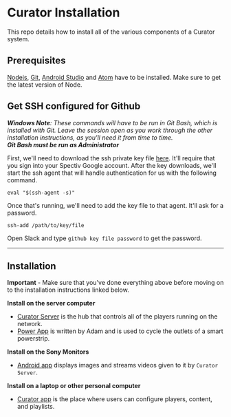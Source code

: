 # Curator Installation
This repo details how to install all of the various components of a Curator system.

## Prerequisites
[Nodejs](https://nodejs.org/en/), [Git](https://git-scm.com/), [Android Studio](https://developer.android.com/studio/index.html) and [Atom](https://atom.io/) have to be installed. Make sure to get the latest version of Node.

## Get SSH configured for Github
_**Windows Note**: These commands will have to be run in Git Bash, which is installed with Git. Leave the session open as you work through the other installation instructions, as you'll need it from time to time.  
**Git Bash must be run as Administrator**_  



First, we'll need to download the ssh private key file [here](https://drive.google.com/a/sparrowav.com/file/d/0B_MvBkpX7P0mTGhod0hJR0JHeUk/view?usp=sharing). It'll require that you sign into your Spectiv Google account. After the key downloads, we'll start the ssh agent that will handle authentication for us with the following command.  
```
eval "$(ssh-agent -s)"
```

Once that's running, we'll need to add the key file to that agent. It'll ask for a password.  
```
ssh-add /path/to/key/file
```
Open Slack and type `github key file password` to get the password.

****


## Installation

**Important** - Make sure that you've done everything above before moving on to the installation instructions linked below.

**Install on the server computer**
* [Curator Server](https://github.com/euroclydon37/curator-installation/blob/master/Curator-Server.md) is the hub that controls all of the players running on the network.  
* [Power App](https://github.com/euroclydon37/curator-installation/blob/master/Power-App.md) is written by Adam and is used to cycle the outlets of a smart powerstrip.

**Install on the Sony Monitors**
 * [Android app](https://github.com/euroclydon37/curator-installation/blob/master/Android-Player.md) displays images and streams videos given to it by `Curator Server`.  

**Install on a laptop or other personal computer**
 * [Curator app](https://github.com/euroclydon37/curator-installation/blob/master/Curator-App.md) is the place where users can configure players, content, and playlists.  
